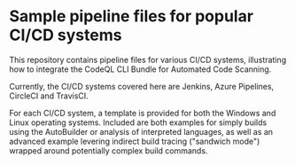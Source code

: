# Sample pipeline files for popular CI/CD systems
This repository contains pipeline files for various CI/CD systems, illustrating how to integrate the CodeQL CLI Bundle for Automated Code Scanning.

Currently, the CI/CD systems covered here are Jenkins, Azure Pipelines, CircleCI and TravisCI.

For each CI/CD system, a template is provided for both the Windows and Linux operating systems. Included are both examples for simply builds using the AutoBuilder or analysis of interpreted languages, as well as an advanced example levering indirect build tracing ("sandwich mode") wrapped around potentially complex build commands.
